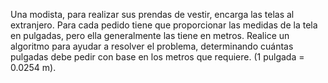 Una modista, para realizar sus prendas de vestir, encarga las telas al extranjero. Para cada pedido tiene que proporcionar las medidas de la tela en pulgadas, pero ella generalmente las tiene en metros. Realice un algoritmo para ayudar a resolver el problema, determinando cuántas pulgadas debe pedir con base en los metros que requiere. (1 pulgada = 0.0254 m).

